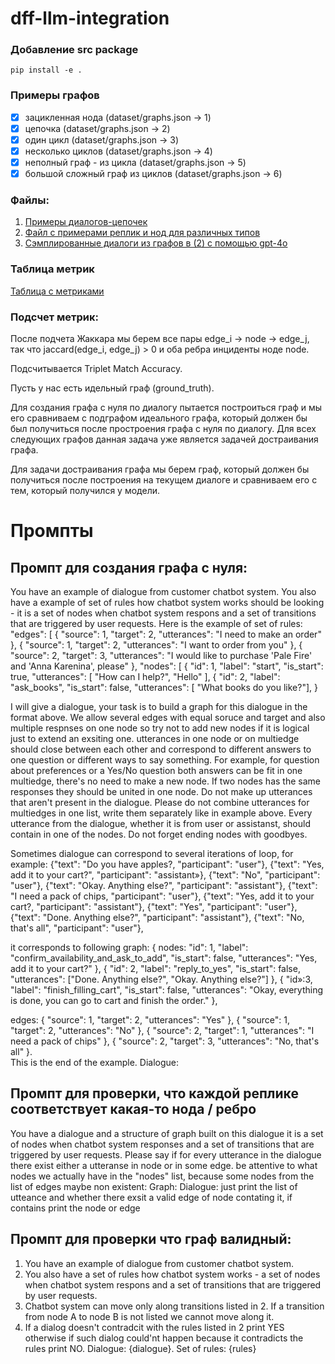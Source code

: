 # dff-llm-integration
### Добавление src package
```
pip install -e .
```

### Примеры графов

  - [x]  зацикленная нода (dataset/graphs.json -> 1)
  - [x]  цепочка  (dataset/graphs.json -> 2)
  - [x]  один цикл  (dataset/graphs.json -> 3)
  - [x]  несколько циклов  (dataset/graphs.json -> 4)
  - [x]  неполный граф - из цикла (dataset/graphs.json -> 5)
  - [x]  большой сложный граф из циклов (dataset/graphs.json -> 6)

### Файлы:

1. [Примеры диалогов-цепочек](./examples_of_dialogues.json)
2. [Файл с примерами реплик и нод для различных типов](./dataset/graphs.json)
3. [Сэмплированные диалоги из графов в (2) с помощью gpt-4o](./dataset/dialogues.json)

### Таблица метрик 
[Таблица с метриками](./metrics.csv)

### Подсчет метрик:

После подчета Жаккара мы берем все пары edge_i -> node -> edge_j, так что jaccard(edge_i, edge_j) > 0 и оба ребра инциденты ноде node.

Подсчитывается Triplet Match Accuracy.

Пусть у нас есть идельный граф (ground_truth).

Для создания графа с нуля по диалогу пытается построиться граф и мы его сравниваем с подграфом идеального графа, который должен бы был получиться после простроения графа с нуля по диалогу. Для всех следующих графов данная задача уже является задачей достраивания графа.

Для задачи достраивания графа мы берем граф, который должен бы получиться после построения на текущем диалоге и сравниваем его с тем, который получился у модели.

# Промпты

## Промпт для создания графа с нуля: 

You have an example of dialogue from customer chatbot system. You also have a example of set of rules how chatbot system works should be looking - it is a set of nodes when chatbot system respons and a set of transitions that are triggered by user requests. 
Here is the example of set of rules: 
"edges": [ { "source": 1, "target": 2, "utterances": "I need to make an order" },
 { "source": 1, "target": 2, "utterances": "I want to order from you" }, 
{ "source": 2, "target": 3, "utterances": "I would like to purchase 'Pale Fire' and 'Anna Karenina', please" }, 
"nodes": [ { "id": 1, "label": "start", "is_start": true, "utterances": [ "How can I help?", "Hello" ], 
{ "id": 2, "label": "ask_books", "is_start": false, "utterances": [ "What books do you like?"], }

I will give a dialogue, your task is to build a graph for this dialogue in the format above. We allow several edges with equal soruce and target and also multiple respnses on one node so try not to add new nodes if it is logical just to extend an exsiting one. utterances in one node or on multiedge should close between each other and correspond to different answers to one question or different ways to say something.  For example, for question about preferences or a Yes/No question both answers can be fit in one multiedge, there's no need to make a new node.  If two nodes has the same responses they should be united in one node. Do not make up utterances that aren't present in the dialogue. Please do not combine utterances for multiedges in one list, write them separately like in example above. Every utterance from the dialogue, whether it is from user or assistanst, should contain in one of the nodes. Do not forget ending nodes with goodbyes. 

Sometimes dialogue can correspond to several iterations of loop, for example:
  {"text": "Do you have apples?, "participant": "user"},
        {"text": "Yes,  add it to your cart?", "participant": "assistant»},
        {"text": "No", "participant": "user"},
        {"text": "Okay. Anything else?", "participant": "assistant"},
        {"text": "I need a pack of chips, "participant": "user"},
        {"text": "Yes,  add it to your cart?, "participant": "assistant"},
        {"text": "Yes", "participant": "user"},
        {"text": "Done. Anything else?", "participant": "assistant"},
        {"text": "No, that's all", "participant": "user"},

it corresponds to following graph:
{ nodes: 
            "id": 1,
            "label": "confirm_availability_and_ask_to_add",
            "is_start": false,
            "utterances": "Yes,  add it to your cart?"
        },
        {
            "id": 2,
            "label": "reply_to_yes",
            "is_start": false,
            "utterances": ["Done. Anything else?", "Okay. Anything else?"]
        },
        {
            "id»:3,
            "label": "finish_filling_cart",
            "is_start": false,
            "utterances": "Okay, everything is done, you can go to cart and finish the order."
        },

edges:
 {
            "source": 1,
            "target": 2,
            "utterances": "Yes"
        },
        {
            "source": 1,
            "target": 2,
            "utterances": "No"
        },
        {
            "source": 2,
            "target": 1,
            "utterances": "I need a pack of chips"
        },
        {
            "source": 2,
            "target": 3,
            "utterances": "No, that's all"
        }.      
This is the end of the example. 
Dialogue: 

## Промпт для проверки, что каждой реплике соответствует какая-то нода / ребро

You have a dialogue and a structure of graph built on this dialogue it is a set of nodes when chatbot system responses and a set of transitions that are triggered by user requests. 
Please say if for every utterance in the dialogue there exist either a utteranse in node or in some edge. be attentive to what nodes we actually have in the "nodes" list, because some nodes from the list of edges maybe non existent:
Graph: 
Dialogue:
just print the list of utteance and whether there exsit a valid edge of node contating it, if contains print the node or edge

## Промпт для проверки что граф валидный:

1. You have an example of dialogue from customer chatbot system.
2. You also have a set of rules how chatbot system works - a set of nodes when chatbot system respons and a set of transitions that are triggered by user requests.
3. Chatbot system can move only along transitions listed in 2.  If a transition from node A to node B is not listed we cannot move along it.
4. If a dialog doesn't contradcit with the rules listed in 2 print YES otherwise if such dialog could'nt happen because it contradicts the rules print NO. Dialogue: {dialogue}. Set of rules: {rules}

